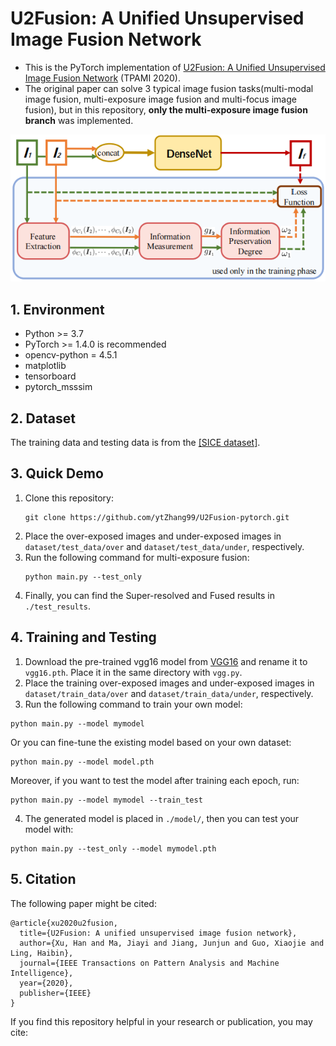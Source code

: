 # U2Fusion: A Unified Unsupervised Image Fusion Network
- This is the PyTorch implementation of [U2Fusion: A Unified Unsupervised Image Fusion Network](https://ieeexplore.ieee.org/stamp/stamp.jsp?tp=&arnumber=9151265) (TPAMI 2020).
- The original paper can solve 3 typical image fusion tasks(multi-modal image fusion, multi-exposure image fusion and multi-focus image fusion), but in this repository, **only the multi-exposure image fusion branch** was implemented.

![framework](./images/framework.png)

## 1. Environment
- Python >= 3.7
- PyTorch >= 1.4.0 is recommended
- opencv-python = 4.5.1
- matplotlib
- tensorboard
- pytorch_msssim

## 2. Dataset
The training data and testing data is from the [[SICE dataset]](https://github.com/csjcai/SICE, "Official SICE").

## 3. Quick Demo
1. Clone this repository:
    ```
    git clone https://github.com/ytZhang99/U2Fusion-pytorch.git
    ```
2. Place the over-exposed images and under-exposed images in `dataset/test_data/over` and `dataset/test_data/under`, respectively.
3. Run the following command for multi-exposure fusion:
    ```
    python main.py --test_only
    ```
4. Finally, you can find the Super-resolved and Fused results in `./test_results`.

## 4. Training and Testing
1. Download the pre-trained vgg16 model from [VGG16](https://download.pytorch.org/models/vgg16-397923af.pth) and rename it to `vgg16.pth`. Place it in the same directory with `vgg.py`.
2. Place the training over-exposed images and under-exposed images in `dataset/train_data/over` and `dataset/train_data/under`, respectively.
3. Run the following command to train your own model:
```
python main.py --model mymodel
```
Or you can fine-tune the existing model based on your own dataset:
```
python main.py --model model.pth
```
Moreover, if you want to test the model after training each epoch, run:
```
python main.py --model mymodel --train_test
```
4. The generated model is placed in `./model/`, then you can test your model with:
```
python main.py --test_only --model mymodel.pth
```

## 5. Citation
The following paper might be cited:
```
@article{xu2020u2fusion,
  title={U2Fusion: A unified unsupervised image fusion network},
  author={Xu, Han and Ma, Jiayi and Jiang, Junjun and Guo, Xiaojie and Ling, Haibin},
  journal={IEEE Transactions on Pattern Analysis and Machine Intelligence},
  year={2020},
  publisher={IEEE}
}
```
If you find this repository helpful in your research or publication, you may cite:


